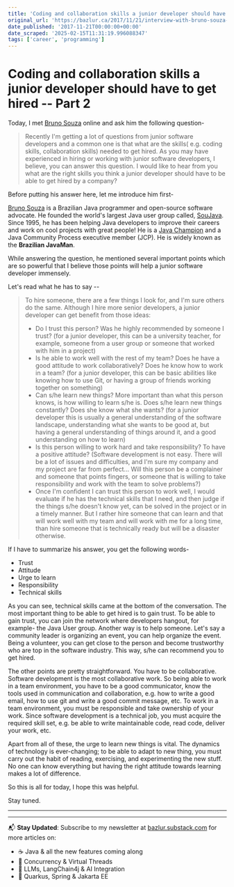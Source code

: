 ```yaml
---
title: 'Coding and collaboration skills a junior developer should have to get hired – Part 2'
original_url: 'https://bazlur.ca/2017/11/21/interview-with-bruno-souza-coding-and-collaboration-skills-a-junior-developer-should-have-to-get-hired/'
date_published: '2017-11-21T00:00:00+00:00'
date_scraped: '2025-02-15T11:31:19.996088347'
tags: ['career', 'programming']
---
```


Coding and collaboration skills a junior developer should have to get hired -- Part 2
=====================================================================================

Today, I met [Bruno Souza](https://twitter.com/brjavaman) online and ask him the following question-
> Recently I'm getting a lot of questions from junior software developers and a common one is that what are the skills( e.g. coding skills, collaboration skills) needed to get hired. As you may have experienced in hiring or working with junior software developers, I believe, you can answer this question. I would like to hear from you what are the right skills you think a junior developer should have to be able to get hired by a company?

Before putting his answer here, let me introduce him first-

[Bruno Souza](https://en.wikipedia.org/wiki/Bruno_Souza_(programmer)) is a Brazilian Java programmer and open-source software advocate. He founded the world's largest Java user group called, [SouJava](https://en.wikipedia.org/wiki/SouJava). Since 1995, he has been helping Java developers to improve their careers and work on cool projects with great people! He is a [Java Champion](https://community.oracle.com/docs/DOC-925803) and a Java Community Process executive member (JCP). He is widely known as the **Brazilian JavaMan**.

While answering the question, he mentioned several important points which are so powerful that I believe those points will help a junior software developer immensely.

Let's read what he has to say --
> To hire someone, there are a few things I look for, and I'm sure others do the same. Although I hire more senior developers, a junior developer can get benefit from those ideas:
>
> * Do I trust this person? Was he highly recommended by someone I trust? (for a junior developer, this can be a university teacher, for example, someone from a user group or someone that worked with him in a project)
> * Is he able to work well with the rest of my team? Does he have a good attitude to work collaboratively? Does he know how to work in a team? (for a junior developer, this can be basic abilities like knowing how to use Git, or having a group of friends working together on something)
> * Can s/he learn new things? More important than what this person knows, is how willing to learn s/he is. Does s/he learn new things constantly? Does she know what she wants? (for a junior developer this is usually a general understanding of the software landscape, understanding what she wants to be good at, but having a general understanding of things around it, and a good understanding on how to learn)
> * Is this person willing to work hard and take responsibility? To have a positive attitude? (Software development is not easy. There will be a lot of issues and difficulties, and I'm sure my company and my project are far from perfect... Will this person be a complainer and someone that points fingers, or someone that is willing to take responsibility and work with the team to solve problems?)
> * Once I'm confident I can trust this person to work well, I would evaluate if he has the technical skills that I need, and then judge if the things s/he doesn't know yet, can be solved in the project or in a timely manner. But I rather hire someone that can learn and that will work well with my team and will work with me for a long time, than hire someone that is technically ready but will be a disaster otherwise.

If I have to summarize his answer, you get the following words-

* Trust
* Attitude
* Urge to learn
* Responsibility
* Technical skills

As you can see, technical skills came at the bottom of the conversation. The most important thing to be able to get hired is to gain trust. To be able to gain trust, you can join the network where developers hangout, for example- the Java User group. Another way is to help someone. Let's say a community leader is organizing an event, you can help organize the event. Being a volunteer, you can get close to the person and become trustworthy who are top in the software industry. This way, s/he can recommend you to get hired.

The other points are pretty straightforward. You have to be collaborative. Software development is the most collaborative work. So being able to work in a team environment, you have to be a good communicator, know the tools used in communication and collaboration, e.g. how to write a good email, how to use git and write a good commit message, etc. To work in a team environment, you must be responsible and take ownership of your work. Since software development is a technical job, you must acquire the required skill set, e.g. be able to write maintainable code, read code, deliver your work, etc.

Apart from all of these, the urge to learn new things is vital. The dynamics of technology is ever-changing; to be able to adapt to new thing, you must carry out the habit of reading, exercising, and experimenting the new stuff. No one can know everything but having the right attitude towards learning makes a lot of difference.

So this is all for today, I hope this was helpful.

Stay tuned.  

*** ** * ** ***

---

📬 **Stay Updated**: Subscribe to my newsletter at [bazlur.substack.com](https://bazlur.substack.com/) for more articles on:
- ☕ Java & all the new features coming along
- 🧵 Concurrency & Virtual Threads
- 🧠 LLMs, LangChain4j & AI Integration
- 🚀 Quarkus, Spring & Jakarta EE
